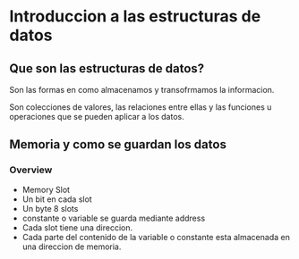 # Introduccion a las estructuras de datos

## Que son las estructuras de datos?

Son las formas en como almacenamos y transofrmamos la informacion.

Son colecciones de valores, las relaciones entre ellas y las funciones u operaciones que se pueden aplicar a los datos.

## Memoria y como se guardan los datos

### Overview

- Memory Slot
- Un bit en cada slot
- Un byte 8 slots
- constante o variable se guarda mediante address
- Cada slot tiene una direccion.
- Cada parte del contenido de la variable o constante esta almacenada en una direccion de memoria.
